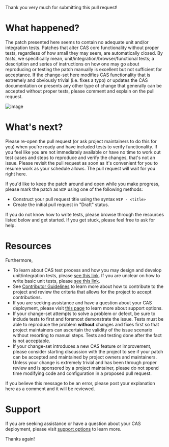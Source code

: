 Thank you very much for submitting this pull request!
            
# What happened?

The patch presented here seems to contain no adequate unit and/or integration tests. Patches that alter CAS core functionality without proper tests, regardless of how small they may seem, are automatically closed. By *tests*, we specifically mean, unit/integration/browser/functional tests; a description and series of instructions on how one may go about reproducing or testing the patch manually is excellent but not sufficient for acceptance. If the change-set here modifies CAS functionality that is extremely and obviously trivial (i.e. fixes a typo) or updates the CAS documentation or presents any other type of change that generally can be accepted without proper tests, please comment and explain on the pull request.

![image](${link})

# What's next? 

Please re-open the pull request (or ask project maintainers to do this for you) when you're ready and have included tests to verify functionality. If you feel like you are not immediately available or have no time to work out test cases and steps to reproduce and verify the changes, that's not an issue. Please revisit the pull request as soon as it's convenient for you to resume work as your schedule allows. The pull request will wait for you right here.

If you'd like to keep the patch around and open while you make progress, please mark the patch as `WIP` using one of the following methods:

- Construct your pull request title using the syntax `WIP - <title>` 
- Create the initial pull request in "Draft" status.
       
If you do not know how to write tests, please browse through the resources listed below and get started. If you get stuck, please feel free to ask for help.

# Resources

Furthermore,

- To learn about CAS test process and how you may design and develop unit/integration tests, please [see this link](https://apereo.github.io/cas/developer/Test-Process.html). If you are unclear on how to write basic unit tests, please [see this link](https://junit.org/).
- See [Contributor Guidelines](https://apereo.github.io/cas/developer/Contributor-Guidelines.html) to learn more about how to contribute to the project and review the criteria that allows for the project to accept contributions.
- If you are seeking assistance and have a question about your CAS deployment, please visit [this page](https://apereo.github.io/cas/Support.html) to learn more about support options.
- If your change-set attempts to solve a problem or defect, be sure to include tests to first and foremost demonstrate the issue. Tests must be able to reproduce the problem **without** changes and fixes first so that project maintainers can ascertain the validity of the issue scenario without resorting to manual steps. Tests and testing done after the fact is not acceptable.
- If your change-set introduces a new CAS feature or improvement, please consider starting discussion with the project to see if your patch can be accepted and maintained by project owners and maintainers. Unless your change is extremely trivial and has been through proper review and is sponsored by a project maintainer, please do not spend time modifying code and configuration in a proposed pull request. 

If you believe this message to be an error, please post your explanation here as a comment and it will be reviewed.

# Support

If you are seeking assistance or have a question about your CAS deployment, please visit [support options](https://apereo.github.io/cas/Support.html) to learn more.

Thanks again!
   

